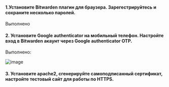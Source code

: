#### 1.Установите Bitwarden плагин для браузера. Зарегестрируйтесь и сохраните несколько паролей.
Выполнено
#### 2. Установите Google authenticator на мобильный телефон. Настройте вход в Bitwarden акаунт через Google authenticator OTP.
Выполнено:

![image](https://user-images.githubusercontent.com/64410504/145977231-cbf7469e-73d1-4374-98c9-0a689085c844.png)

#### 3. Установите apache2, сгенерируйте самоподписанный сертификат, настройте тестовый сайт для работы по HTTPS.
